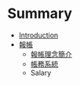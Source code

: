 # Summary

* [Introduction](README.md)
* [報帳](reimburse.md)
   * [報帳理念簡介](reimburse-concept.md)
   * [帳務系統](reimburse-system.md)
   * Salary

